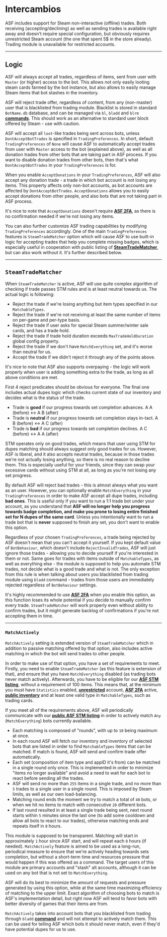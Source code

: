 # Intercambios

ASF includes support for Steam non-interactive (offline) trades. Both receiving (accepting/declining) as well as sending trades is available right away and doesn't require special configuration, but obviously requires unrestricted Steam account (the one that spent 5$ in the store already). Trading module is unavailable for restricted accounts.

* * *

## Logic

ASF will always accept all trades, regardless of items, sent from user with `Master` (or higher) access to the bot. This allows not only easily looting steam cards farmed by the bot instance, but also allows to easily manage Steam items that bot stashes in the inventory.

ASF will reject trade offer, regardless of content, from any (non-master) user that is blacklisted from trading module. Blacklist is stored in standard `BotName.db` database, and can be managed via `bl`, `bladd` and `blrm` **[commands](https://github.com/JustArchiNET/ArchiSteamFarm/wiki/Commands)**. This should work as an alternative to standard user block offered by Steam - use with caution.

ASF will accept all `loot`-like trades being sent across bots, unless `DontAcceptBotTrades` is specified in `TradingPreferences`. In short, default `TradingPreferences` of `None` will cause ASF to automatically accept trades from user with `Master` access to the bot (explained above), as well as all donation trades from other bots that are taking part in ASF process. If you want to disable donation trades from other bots, then that's what `DontAcceptBotTrades` in your `TradingPreferences` is for.

When you enable `AcceptDonations` in your `TradingPreferences`, ASF will also accept any donation trade - a trade in which bot account is not losing any items. This property affects only non-bot accounts, as bot accounts are affected by `DontAcceptBotTrades`. `AcceptDonations` allows you to easily accept donations from other people, and also bots that are not taking part in ASF process.

It's nice to note that `AcceptDonations` doesn't require **[ASF 2FA](https://github.com/JustArchiNET/ArchiSteamFarm/wiki/Two-factor-authentication)**, as there is no confirmation needed if we're not losing any items.

You can also further customize ASF trading capabilities by modifying `TradingPreferences` accordingly. One of the main `TradingPreferences` features is `SteamTradeMatcher` option which will cause ASF to use built-in logic for accepting trades that help you complete missing badges, which is especially useful in cooperation with public listing of **[SteamTradeMatcher](https://www.steamtradematcher.com)**, but can also work without it. It's further described below.

* * *

## `SteamTradeMatcher`

When `SteamTradeMatcher` is active, ASF will use quite complex algorithm of checking if trade passes STM rules and is at least neutral towards us. The actual logic is following:

- Reject the trade if we're losing anything but item types specified in our `MatchableTypes`.
- Reject the trade if we're not receiving at least the same number of items on per-game and per-type basis.
- Reject the trade if user asks for special Steam summer/winter sale cards, and has a trade hold.
- Reject the trade if trade hold duration exceeds `MaxTradeHoldDuration` global config property.
- Reject the trade if we don't have `MatchEverything` set, and it's worse than neutral for us.
- Accept the trade if we didn't reject it through any of the points above.

It's nice to note that ASF also supports overpaying - the logic will work properly when user is adding something extra to the trade, as long as all above conditions are met.

First 4 reject predicates should be obvious for everyone. The final one includes actual dupes logic which checks current state of our inventory and decides what is the status of the trade.

- Trade is **good** if our progress towards set completion advances. A A (before) <-> A B (after)
- Trade is **neutral** if our progress towards set completion stays in-tact. A B (before) <-> A C (after)
- Trade is **bad** if our progress towards set completion declines. A C (before) <-> A A (after)

STM operates only on good trades, which means that user using STM for dupes matching should always suggest only good trades for us. However, ASF is liberal, and it also accepts neutral trades, because in those trades we're not actually losing anything, so there is no real reason to decline them. This is especially useful for your friends, since they can swap your excessive cards without using STM at all, as long as you're not losing any set progress.

By default ASF will reject bad trades - this is almost always what you want as an user. However, you can optionally enable `MatchEverything` in your `TradingPreferences` in order to make ASF accept all dupe trades, including **bad ones**. This is useful only if you want to run a 1:1 trade bot under your account, as you understand that **ASF will no longer help you progress towards badge completion, and make you prone to losing entire finished set for N dupes of the same card**. Unless you intentionally want to run a trade bot that is **never** supposed to finish any set, you don't want to enable this option.

Regardless of your chosen `TradingPreferences`, a trade being rejected by ASF doesn't mean that you can't accept it yourself. If you kept default value of `BotBehaviour`, which doesn't include `RejectInvalidTrades`, ASF will just ignore those trades - allowing you to decide yourself if you're interested in them or not. Same goes for trades with items outside of `MatchableTypes`, as well as everything else - the module is supposed to help you automate STM trades, not decide what is a good trade and what is not. The only exception from this rule is when talking about users you blacklisted from trading module using `bladd` command - trades from those users are immediately rejected regardless of `BotBehaviour` settings.

It's highly recommended to use **[ASF 2FA](https://github.com/JustArchiNET/ArchiSteamFarm/wiki/Two-factor-authentication)** when you enable this option, as this function loses its whole potential if you decide to manually confirm every trade. `SteamTradeMatcher` will work properly even without ability to confirm trades, but it might generate backlog of confirmations if you're not accepting them in time.

* * *

### `MatchActively`

`MatchActively` setting is extended version of `SteamTradeMatcher` which in addition to passive matching offered by that option, also includes active matching in which the bot will send trades to other people.

In order to make use of that option, you have a set of requirements to meet. Firstly, you need to enable `SteamTradeMatcher` (as this feature is extension of that), and ensure that you have `MatchEverything` disabled (as trading bots never match actively). Afterwards, you have to be eligible for our **[ASF STM listing](https://github.com/JustArchiNET/ArchiSteamFarm/wiki/Statistics#current-privacy-policy)**, without a requirement of 100 items. This means that, at the minimum you must have `Statistics` enabled, **[unrestricted](https://support.steampowered.com/kb_article.php?ref=3330-IAGK-7663)** account, **[ASF 2FA](https://github.com/JustArchiNET/ArchiSteamFarm/wiki/Two-factor-authentication#asf-2fa)** active, **[public inventory](https://steamcommunity.com/my/edit/settings)** and at least one valid type in `MatchableTypes`, such as trading cards.

If you meet all of the requirements above, ASF will periodically communicate with our **[public ASF STM listing](https://github.com/JustArchiNET/ArchiSteamFarm/wiki/Statistics#public-asf-stm-listing)** in order to actively match `Any` (`MatchEverything`) bots currently available.

- Each matching is composed of "rounds", with up to `10` being maximum at once.
- In each round ASF will fetch our inventory and inventory of selected bots that are listed in order to find `MatchableTypes` items that can be matched. If match is found, ASF will send and confirm trade offer automatically.
- Each set (composition of item type and appID it's from) can be matched in a single round only once. This is implemented in order to minimize "items no longer available" and avoid a need to wait for each bot to react before sending all the trades.
- ASF will send no more than `255` items in a single trade, and no more than `5` trades to a single user in a single round. This is imposed by Steam limits, as well as our own load-balancing.
- Matching round ends the moment we try to match a total of `40` bots, or when we hit no items to match with consecutive `20` different bots.
- If last round resulted in at least a single trade being sent, next round starts within `5` minutes since the last one (to add some cooldown and allow all bots to react to our trades), otherwise matching ends and repeats itself in `8` hours.

This module is supposed to be transparent. Matching will start in approximately `1` hour since ASF start, and will repeat each `8` hours (if needed). `MatchActively` feature is aimed to be used as a long-run, periodical measure to ensure that we're actively heading towards sets completion, but without a short-term time and resources pressure that would happen if this was offered as a command. The target users of this module are primary accounts and "stash" alt accounts, although it can be used on any bot that is not set to `MatchEverything`.

ASF will do its best to minimize the amount of requests and pressure generated by using this option, while at the same time maximizing efficiency of matching to the upper limit. Exact algorithm of choosing bots to match is ASF's implementation detail, but right now ASF will tend to favor bots with better diversity of games that their items are from.

`MatchActively` takes into account bots that you blacklisted from trading through `bladd` **[command](https://github.com/JustArchiNET/ArchiSteamFarm/wiki/Commands)** and will not attempt to actively match them. This can be used for telling ASF which bots it should never match, even if they'd have potential dupes for us to use.